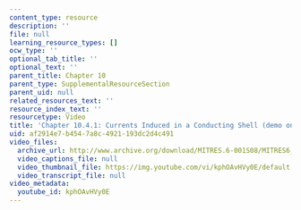 ```yaml
---
content_type: resource
description: ''
file: null
learning_resource_types: []
ocw_type: ''
optional_tab_title: ''
optional_text: ''
parent_title: Chapter 10
parent_type: SupplementalResourceSection
parent_uid: null
related_resources_text: ''
resource_index_text: ''
resourcetype: Video
title: 'Chapter 10.4.1: Currents Induced in a Conducting Shell (demo only)'
uid: af2914e7-b454-7a8c-4921-193dc2d4c491
video_files:
  archive_url: http://www.archive.org/download/MITRES.6-001S08/MITRES6_001S08_10-4-1_demo_220k.mp4
  video_captions_file: null
  video_thumbnail_file: https://img.youtube.com/vi/kphOAvHVy0E/default.jpg
  video_transcript_file: null
video_metadata:
  youtube_id: kphOAvHVy0E
---
```

